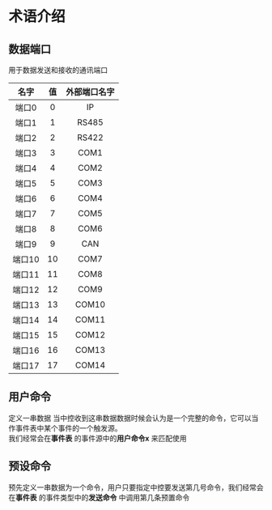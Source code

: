 # 术语介绍  

## 数据端口
用于数据发送和接收的通讯端口  

|   **名字**   |   **值**  |   **外部端口名字**   |
| :--------: |  :--------:  | :-------: |
| 端口0   |  0   |   IP  |
| 端口1   |  1   |    RS485    |
| 端口2   |  2   |   RS422  |
| 端口3   |  3   |   COM1  |
| 端口4   |  4   |   COM2  |
| 端口5   |  5   |   COM3  |
| 端口6   |  6   |   COM4  |
| 端口7   |  7   |   COM5  |
| 端口8   |  8   |   COM6  |
| 端口9   |  9   |   CAN  |
| 端口10   |  10   |   COM7  |
| 端口11   |  11   |   COM8  |
| 端口12   |  12  |   COM9  |
| 端口13   |  13   |   COM10  |
| 端口14   |  14   |   COM11  |
| 端口15   |  15   |   COM12  |
| 端口16   |  16   |   COM13  |
| 端口17   |  17   |   COM14  |


## 用户命令

定义一串数据 当中控收到这串数据数据时候会认为是一个完整的命令，它可以当作事件表中某个事件的一个触发源。  
我们经常会在**事件表** 的事件源中的**用户命令x**  来匹配使用


## 预设命令
预先定义一串数据为一个命令，用户只要指定中控要发送第几号命令，我们经常会在**事件表** 的事件类型中的**发送命令** 中调用第几条预置命令